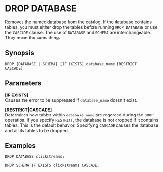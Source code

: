 # DROP DATABASE<a name="drop-database"></a>

Removes the named database from the catalog\. If the database contains tables, you must either drop the tables before running `DROP DATABASE` or use the `CASCADE` clause\. The use of `DATABASE` and `SCHEMA` are interchangeable\. They mean the same thing\.

## Synopsis<a name="synopsis"></a>

```
DROP {DATABASE | SCHEMA} [IF EXISTS] database_name [RESTRICT | CASCADE]
```

## Parameters<a name="parameters"></a>

**\[IF EXISTS\]**  
Causes the error to be suppressed if `database_name` doesn't exist\.

**\[RESTRICT\|CASCADE\]**  
Determines how tables within `database_name` are regarded during the `DROP` operation\. If you specify `RESTRICT`, the database is not dropped if it contains tables\. This is the default behavior\. Specifying `CASCADE` causes the database and all its tables to be dropped\.

## Examples<a name="examples"></a>

```
DROP DATABASE clickstreams;
```

```
DROP SCHEMA IF EXISTS clickstreams CASCADE;
```
